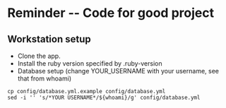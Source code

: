 # Reminder -- Code for good project

## Workstation setup
* Clone the app.
* Install the ruby version specified by .ruby-version
* Database setup (change YOUR_USERNAME with your username, see that from whoami)
```
cp config/database.yml.example config/database.yml
sed -i '' 's/*YOUR USERNAME*/${whoami}/g' config/database.yml
```
